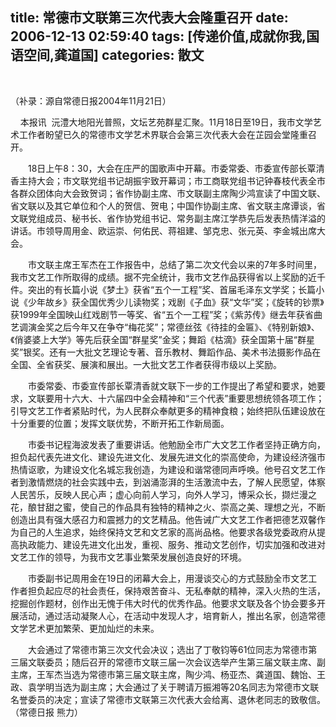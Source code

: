 title: 常德市文联第三次代表大会隆重召开
date: 2006-12-13 02:59:40
tags: [传递价值,成就你我,国语空间,龚道国]
categories: 散文
---
 <p align="left">&nbsp;</p> 
 <p align="left">（补录：源自常德日报2004年11月21日）</p> 
 <p align="left">&nbsp; &nbsp; 本报讯 &nbsp;沅澧大地阳光普照，文坛艺苑群星汇聚。11月18日至19日，我市文学艺术工作者盼望已久的常德市文学艺术界联合会第三次代表大会在芷园会堂隆重召开。</p> 
 <p align="left"> 　　18日上午8：30，大会在庄严的国歌声中开幕。市委常委、市委宣传部长覃清香主持大会；市文联党组书记胡振宇致开幕词；市工商联党组书记钟春枝代表全市各群众团体向大会致贺词；省作协副主席、市文联副主席陶少鸿宣读了中国文联、省文联以及其它单位和个人的贺信、贺电；中国作协副主席、省文联主席谭谈，省文联党组成员、秘书长、省作协党组书记、常务副主席江学恭先后发表热情洋溢的讲话。市领导周用金、欧运崇、何佑民、蒋祖建、邹克忠、张元英、李金城出席大会。</p> 
<!-- more --><p align="left"> 　　市文联主席王军杰在工作报告中，总结了第二次文代会以来的7年多时间里，我市文艺工作所取得的成绩。据不完全统计，我市文艺作品获得省以上奖励的近千件。突出的有长篇小说《梦土》获省“五个一工程”奖、首届毛泽东文学奖；长篇小说《少年故乡》获全国优秀少儿读物奖；戏剧《子血》获“文华”奖；《旋转的钞票》获1999年全国映山红戏剧节一等奖、省“五个一工程”奖；《紫苏传》继去年获省曲艺调演金奖之后今年又在争夺“梅花奖”；常德丝弦《待挂的金匾》、《特别新娘》、《俏婆婆上大学》等先后获全国“群星奖”金奖；舞蹈《枯滴》获全国第十届“群星奖”银奖。还有一大批文艺理论专著、音乐教材、舞蹈作品、美术书法摄影作品在全国、全省获奖、展演和展出。一大批文艺工作者获得市级以上奖励。</p> 
 <p align="left"> 　　市委常委、市委宣传部长覃清香就文联下一步的工作提出了希望和要求，她要求，文联要用十六大、十六届四中全会精神和“三个代表”重要思想统领各项工作；引导文艺工作者紧贴时代，为人民群众奉献更多的精神食粮；始终把队伍建设放在十分重要的位置；发挥文联优势，不断开拓工作新局面。</p> 
 <p align="left"> 　　市委书记程海波发表了重要讲话。他勉励全市广大文艺工作者坚持正确方向，担负起代表先进文化、建设先进文化、发展先进文化的崇高使命，为建设经济强市热情讴歌，为建设文化名城忘我创造，为建设和谐常德同声呼唤。他号召文艺工作者到激情燃烧的社会实践中去，到汹涌澎湃的生活激流中去，了解人民愿望，体察人民苦乐，反映人民心声；虚心向前人学习，向外人学习，博采众长，撷烂漫之花，酿甘甜之蜜，使自己的作品具有独特的精神之火、崇高之美、理想之光，不断创造出具有强大感召力和震撼力的文艺精品。他告诫广大文艺工作者把德艺双馨作为自己的人生追求，始终保持文艺和文艺家的高尚品格。他要求各级党委政府从提高执政能力、建设先进文化出发，重视、服务、推动文艺创作，切实加强和改进对文艺工作的领导，为我市文艺事业繁荣发展创造良好的环境。</p> 
 <p align="left"> 　　市委副书记周用金在19日的闭幕大会上，用漫谈交心的方式鼓励全市文艺工作者担负起应尽的社会责任，保持艰苦奋斗、无私奉献的精神，深入火热的生活，挖掘创作题材，创作出无愧于伟大时代的优秀作品。他要求文联及各个协会要多开展活动，通过活动凝聚人心，在活动中发现人才，培育新人，推出名家，创造常德文学艺术更加繁荣、更加灿烂的未来。</p> 
 <p align="left"> 　　大会通过了常德市第三次文代会决议；选出了丁敬钧等61位同志为常德市第三届文联委员；随后召开的常德市文联三届一次会议选举产生第三届文联主席、副主席，王军杰当选为常德市第三届文联主席，陶少鸿、杨亚杰、龚道国、魏饴、王政、袁学明当选为副主席；大会通过了关于聘请万振湘等20名同志为常德市文联名誉委员的决定；宣读了常德市文联第三次代表大会给离、退休老同志的致敬信。（常德日报 熊力）</p> 
